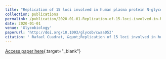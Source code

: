 ```yaml
---
title: "Replication of 15 loci involved in human plasma protein N-glycosylation in 4802 samples from four cohorts"
collection: publications
permalink: /publication/2020-01-01-Replication-of-15-loci-involved-in-human-plasma-protein-N-glycosylation-in-4802-samples-from-four-cohorts
date: 2020-01-01
venue: 'Glycobiology' 
paperurl: 'http://doi.org/10.1093/glycob/cwaa053'
citation: ' Rafael Cuadrat, &quot;Replication of 15 loci involved in human plasma protein N-glycosylation in 4802 samples from four cohorts.&quot; Glycobiology, 2020.'
---
```

[Access paper here](http://doi.org/10.1093/glycob/cwaa053){:target="_blank"}
